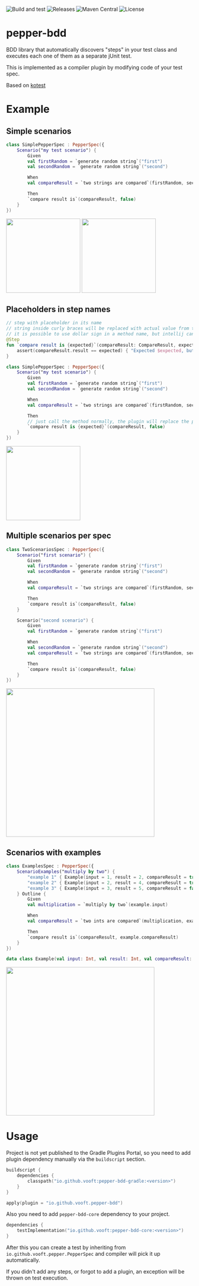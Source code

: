 ![Build and test](https://github.com/vooft/pepper-bdd/actions/workflows/build.yml/badge.svg?branch=main)
![Releases](https://img.shields.io/github/v/release/vooft/pepper-bdd)
![Maven Central](https://img.shields.io/maven-central/v/io.github.vooft/pepper-bdd-core)
![License](https://img.shields.io/github/license/vooft/pepper-bdd)

# pepper-bdd
BDD library that automatically discovers "steps" in your test class and executes each one of them as a separate jUnit test.

This is implemented as a compiler plugin by modifying code of your test spec.

Based on [kotest](https://github.com/kotest/kotest)

# Example
## Simple scenarios
```kotlin
class SimplePepperSpec : PepperSpec({
    Scenario("my test scenario") {
        Given
        val firstRandom = `generate random string`("first")
        val secondRandom = `generate random string`("second")

        When
        val compareResult = `two strings are compared`(firstRandom, secondRandom)

        Then
        `compare result is`(compareResult, false)
    }
})
```

<img src="docs/ordered-steps-report-simple.png" height="200">
<img src="docs/ordered-steps-intellij-simple.png" height="200">

## Placeholders in step names
```kotlin
// step with placeholder in its name
// string inside curly braces will be replaced with actual value from the arguments, if there is no match, it will stay as-is 
// it is possible to use dollar sign in a method name, but intellij can't handle it properly and will show that the method is not used, even though it is
@Step
fun `compare result is {expected}`(compareResult: CompareResult, expected: Boolean) {
    assert(compareResult.result == expected) { "Expected $expected, but got ${compareResult.result}" }
}

class SimplePepperSpec : PepperSpec({
    Scenario("my test scenario") {
        Given
        val firstRandom = `generate random string`("first")
        val secondRandom = `generate random string`("second")

        When
        val compareResult = `two strings are compared`(firstRandom, secondRandom)

        Then
        // just call the method normally, the plugin will replace the placeholder with the actual value
        `compare result is {expected}`(compareResult, false)
    }
})
```

<img src="docs/ordered-steps-intellij-simple-placeholder.png" height="200">

## Multiple scenarios per spec
```kotlin
class TwoScenariosSpec : PepperSpec({
    Scenario("first scenario") {
        Given
        val firstRandom = `generate random string`("first")
        val secondRandom = `generate random string`("second")

        When
        val compareResult = `two strings are compared`(firstRandom, secondRandom)

        Then
        `compare result is`(compareResult, false)
    }

    Scenario("second scenario") {
        Given
        val firstRandom = `generate random string`("first")

        When
        val secondRandom = `generate random string`("second")
        val compareResult = `two strings are compared`(firstRandom, secondRandom)

        Then
        `compare result is`(compareResult, false)
    }
})
```

<img src="docs/ordered-steps-intellij-two.png" height="400">

## Scenarios with examples
```kotlin
class ExamplesSpec : PepperSpec({
    ScenarioExamples("multiply by two") {
        "example 1" { Example(input = 1, result = 2, compareResult = true) }
        "example 2" { Example(input = 2, result = 4, compareResult = true) }
        "example 3" { Example(input = 3, result = 5, compareResult = false) }
    } Outline {
        Given
        val multiplication = `multiply by two`(example.input)

        When
        val compareResult = `two ints are compared`(multiplication, example.result)

        Then
        `compare result is`(compareResult, example.compareResult)
    }
})

data class Example(val input: Int, val result: Int, val compareResult: Boolean)
```

<img src="docs/ordered-steps-intellij-examples.png" height="400">

# Usage
Project is not yet published to the Gradle Plugins Portal, so you need to add plugin dependency manually via the `buildscript` section.

```kotlin
buildscript {
    dependencies {
        classpath("io.github.vooft:pepper-bdd-gradle:<version>")
    }
}

apply(plugin = "io.github.vooft.pepper-bdd")
```

Also you need to add `pepper-bdd-core` dependency to your project.

```kotlin
dependencies {
    testImplementation("io.github.vooft:pepper-bdd-core:<version>")
}
```

After this you can create a test by inheriting from `io.github.vooft.pepper.PepperSpec` and compiler will pick it up automatically.

If you didn't add any steps, or forgot to add a plugin, an exception will be thrown on test execution.
